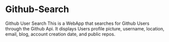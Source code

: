 # Github-Search
Github User Search
This is a WebApp that searches for Github Users through the Github Api.
It displays Users profile picture, username, location, email, blog, account creation date, and public repos.
